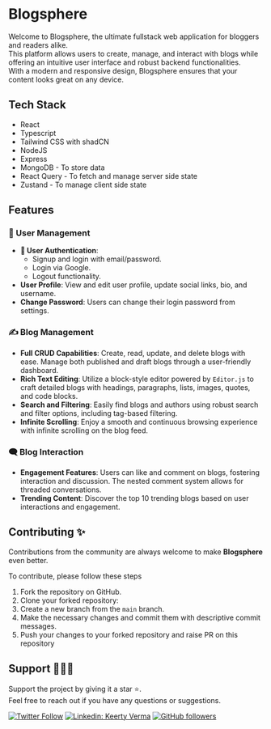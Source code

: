 # Blogsphere

Welcome to Blogsphere, the ultimate fullstack web application for bloggers and readers alike. <br>This platform allows users to create, manage, and interact with blogs while offering an intuitive user interface and robust backend functionalities.
<br >With a modern and responsive design, Blogsphere ensures that your content looks great on any device.

## Tech Stack

- React
- Typescript
- Tailwind CSS with shadCN
- NodeJS
- Express
- MongoDB - To store data
- React Query - To fetch and manage server side state
- Zustand - To manage client side state

## Features

### 👤 User Management

- **🔐 User Authentication**:
  - Signup and login with email/password.
  - Login via Google.
  - Logout functionality.
- **User Profile**: View and edit user profile, update social links, bio, and username.
- **Change Password**: Users can change their login password from settings.

### ✍️ Blog Management

- **Full CRUD Capabilities**: Create, read, update, and delete blogs with ease. Manage both published and draft blogs through a user-friendly dashboard.
- **Rich Text Editing**: Utilize a block-style editor powered by `Editor.js` to craft detailed blogs with headings, paragraphs, lists, images, quotes, and code blocks.
- **Search and Filtering**: Easily find blogs and authors using robust search and filter options, including tag-based filtering.
- **Infinite Scrolling**: Enjoy a smooth and continuous browsing experience with infinite scrolling on the blog feed.

### 🗨️ Blog Interaction

- **Engagement Features**: Users can like and comment on blogs, fostering interaction and discussion. The nested comment system allows for threaded conversations.
- **Trending Content**: Discover the top 10 trending blogs based on user interactions and engagement.

## Contributing ✨

Contributions from the community are always welcome to make **Blogsphere** even better.

To contribute, please follow these steps

1. Fork the repository on GitHub.
2. Clone your forked repository:
3. Create a new branch from the `main` branch.
4. Make the necessary changes and commit them with descriptive commit messages.
5. Push your changes to your forked repository and raise PR on this repository

## Support 💖👩‍💻

Support the project by giving it a star ⭐.
<br> Feel free to reach out if you have any questions or suggestions.

[![Twitter Follow](https://img.shields.io/twitter/follow/KeertyVerma?style=social)](https://twitter.com/KeertyVerma)
[![Linkedin: Keerty Verma](https://img.shields.io/badge/-Keerty%20Verma-blue?style=flat-square&logo=Linkedin&logoColor=white&link=https://www.linkedin.com/in/keertyverma/)](https://www.linkedin.com/in/keertyverma/)
[![GitHub followers](https://img.shields.io/github/followers/keertyverma?style=social)](https://github.com/keertyverma)
